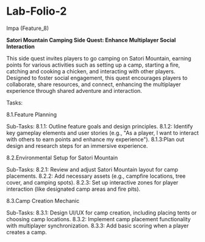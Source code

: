 # Lab-Folio-2

Impa (Feature_8)

**Satori Mountain Camping Side Quest: Enhance Multiplayer Social Interaction**

This side quest invites players to go camping on Satori Mountain, earning points for various activities such as setting up a camp, starting a fire, catching and cooking a chicken, and interacting with other players. Designed to foster social engagement, this quest encourages players to collaborate, share resources, and connect, enhancing the multiplayer experience through shared adventure and interaction.

Tasks:

 8.1.Feature Planning

Sub-Tasks:
 8.1.1: Outline feature goals and design principles.
 8.1.2: Identify key gameplay elements and user stories (e.g., "As a player, I want to interact with others to earn points and enhance my experience").
 8.1.3:Plan out design and research steps for an immersive experience.


 8.2.Environmental Setup for Satori Mountain

Sub-Tasks:
 8.2.1: Review and adjust Satori Mountain layout for camp placements.
 8.2.2: Add necessary assets (e.g., campfire locations, tree cover, and camping spots).
 8.2.3: Set up interactive zones for player interaction (like designated camp areas and fire pits).


8.3.Camp Creation Mechanic

Sub-Tasks:
 8.3.1: Design UI/UX for camp creation, including placing tents or choosing camp locations.
 8.3.2: Implement camp placement functionality with multiplayer synchronization.
 8.3.3: Add basic scoring when a player creates a camp.


